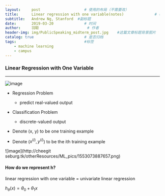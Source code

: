 ```yaml
---
layout:     post                    # 使用的布局（不需要改）
title:      Linear regression with one variable(notes)              # 标题 
subtitle:   Andrew Ng, Stanford  #副标题
date:       2019-03-20              # 时间
author:     羽聪                      # 作者
header-img: img/PublicSpeaking_midterm_post.jpg    #这篇文章标题背景图片
catalog: true                       # 是否归档
tags:                               #标签
    - machine learning
    - campus
---
```


### Linear Regression with One Variable

---

![image](http://cheeseburg.tk/otherResources/ML_pics/1553073401650.png)

- Regression Problem
  - predict real-valued output

- Classification Problem
  - discrete-valued output

- Denote (x, y) to be one training example
- Denote ($x^{(i)}, y^{(i)}$) to be the ith training example

![image](http://cheegit seburg.tk/otherResources/ML_pics/1553073887657.png)

#### How do we represent h?

linear regression with one variable = univariate linear regression

$h_{\theta}(x) = \theta_{0}+\theta_{1}x$